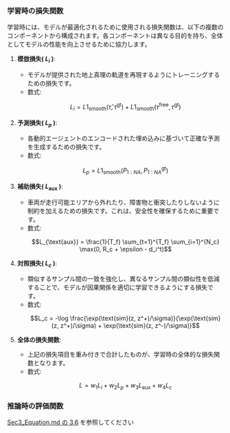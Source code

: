 ### 学習時の損失関数

学習時には、モデルが最適化されるために使用される損失関数は、以下の複数のコンポーネントから構成されます。各コンポーネントは異なる目的を持ち、全体としてモデルの性能を向上させるために協力します。

1. **模倣損失( $L_i$ )**:
   - モデルが提供された地上真理の軌道を再現するようにトレーニングするための損失です。
   - 数式:
     ```math
     L_i = L1_{\text{smooth}}(\hat{\tau}, \tau^{\text{gt}}) + L1_{\text{smooth}}(\tau^{\text{free}}, \tau^{\text{gt}})
     ```

2. **予測損失( $L_p$ )**:
   - 各動的エージェントのエンコードされた埋め込みに基づいて正確な予測を生成するための損失です。
   - 数式:
     ```math
     L_p = L1_{\text{smooth}}(P_{1:NA}, P^{\text{gt}}_{1:NA})
     ```

3. **補助損失( $L_{\text{aux}}$ )**:
   - 車両が走行可能エリアから外れたり、障害物と衝突したりしないように制約を加えるための損失です。これは、安全性を確保するために重要です。
   - 数式:
     ```math
     L_{\text{aux}} = \frac{1}{T_f} \sum_{t=1}^{T_f} \sum_{i=1}^{N_c} \max(0, R_c + \epsilon - d_i^t)
     ```

4. **対照損失( $L_c$ )**:
   - 類似するサンプル間の一致を強化し、異なるサンプル間の類似性を低減することで、モデルが因果関係を適切に学習できるようにする損失です。
   - 数式:
     ```math
     L_c = -\log \frac{\exp(\text{sim}(z, z^+)/\sigma)}{\exp(\text{sim}(z, z^+)/\sigma) + \exp(\text{sim}(z, z^-)/\sigma)}
     ```

5. **全体の損失関数**:
   - 上記の損失項目を重み付きで合計したものが、学習時の全体的な損失関数となります。
   - 数式:
     ```math
     L = w_1 L_i + w_2 L_p + w_3 L_{\text{aux}} + w_4 L_c
     ```

### 推論時の評価関数

[Sec3_Equation.md の 3.6](./Sec3_Equation.md#section-36) を参照してください
